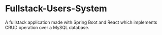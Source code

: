 # Fullstack-Users-System
A fullstack application made with Spring Boot and React which implements CRUD operation over a MySQL database.
